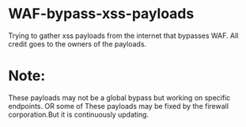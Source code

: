 # WAF-bypass-xss-payloads

Trying  to gather xss payloads from the internet that bypasses WAF. All credit goes to the owners of the payloads. 

# Note:
These payloads may not be a global bypass but working on specific endpoints.
OR
some of These payloads may be fixed by the firewall corporation.But it is continuously updating.
